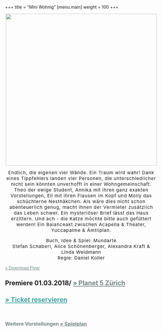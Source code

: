 +++
title = "Mini Wohnig"
[menu.main]
weight = 100
+++
<center> 
<img src="/images/flyer.png" width= 500px/></p>

<span style="letter-spacing: 1px; font-size: 15px"> 
Endlich, die eigenen vier Wände. Ein Traum wird wahr! Dank eines Tippfehlers landen vier Personen, die unterschiedlicher nicht sein könnten unverhofft in einer Wohngemeinschaft. Theo der ewige Student, Annika mit ihren ganz exakten Vorstellungen,  Eli mit ihren Flausen im Kopf und Molly das schüchterne Nesthäkchen. Als wäre dies nicht schon abenteuerlich genug, macht ihnen der Vermieter zusätzlich das Leben schwer. Ein mysteriöser Brief lässt das Haus erzittern. Und ach - die Katze möchte bitte auch gefüttert werden!
Ein Balanceakt zwischen Acapella & Theater, Yuccapalme & Ämtliplan. 

				
Buch, Idee & Spiel: Mundarte <br>
Stefan Schaberl, Alice Schönenberger, Alexandra Kraft & Linda Weidmann <br>
Regie: 
Daniel Koller
</span>
</p>
</center>

<a style="color:#758484" href="/flyermundarte.png"> &raquo; Download Flyer
      </a>

<p><h2> Premiere 01.03.2018/ <a style="color:#758484" href=https://www.planet5.ch/>
        &raquo; Planet 5 Zürich </a></h2> </p>


<h2> <a style="color: 3FA0A0" href= "/Reservieren">
        &raquo; Ticket reservieren </a> </h2></br>
<p>
  <h3>
    <span style="color:#758484">
      Weitere Vorstellungen
      <a style="color:#758484" href="/Reservation">
        &raquo; Spielplan
      </a>
    </span>
  </h3>
</p>

